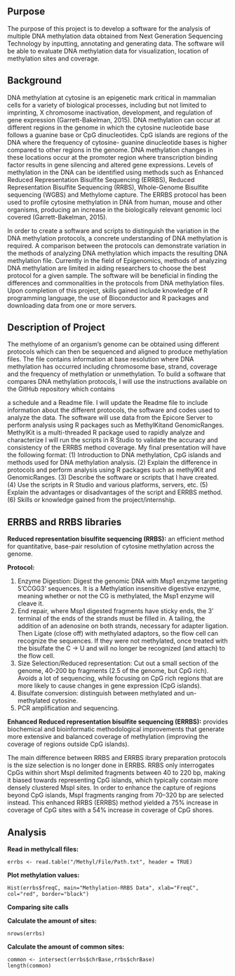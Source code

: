 ## Purpose 
The purpose of this project is to develop a software for the analysis of multiple DNA methylation data obtained from Next Generation Sequencing Technology by inputting, annotating and generating data. The software will be able to evaluate DNA methylation data for visualization, location of methylation sites and coverage.

## Background 
DNA methylation at cytosine is an epigenetic mark critical in mammalian cells for a variety of biological processes, including but not limited to imprinting, X chromosome inactivation, development, and regulation of gene expression (Garrett-Bakelman, 2015). DNA methylation can occur at different regions in the genome in which the cytosine nucleotide base follows a guanine base or CpG dinucleotides. CpG islands are regions of the DNA where the frequency of cytosine- guanine dinucleotide bases is higher compared to other regions in the genome. DNA methylation changes in these locations occur at the promoter region where transcription binding factor results in gene silencing and altered gene expressions. Levels of methylation in the DNA can be identified using methods such as Enhanced Reduced Representation Bisulfite Sequencing (ERRBS), Reduced Representation Bisulfite Sequencing (RRBS), Whole-Genome Bisulfite sequencing (WGBS) and Methylome capture. The ERRBS protocol has been used to profile cytosine methylation in DNA from human, mouse and other organisms, producing an increase in the biologically relevant genomic loci covered (Garrett-Bakelman, 2015).

In order to create a software and scripts to distinguish the variation in the DNA methylation protocols, a concrete understanding of DNA methylation is required. A comparison between the protocols can demonstrate variation in the methods of analyzing DNA methylation which impacts the resulting DNA methylation file. Currently in the field of Epigenomics, methods of analyzing DNA methylation are limited in aiding researchers to choose the best protocol for a given sample. The software will be beneficial in finding the differences and commonalities in the protocols from DNA methylation files. Upon completion of this project, skills gained include knowledge of R programming language, the use of Bioconductor and R packages and downloading data from one or more servers.

## Description of Project
The methylome of an organism’s genome can be obtained using different protocols which can then be sequenced and aligned to produce methylation files. The file contains information at base resolution where DNA methylation has occurred including chromosome base, strand, coverage and the frequency of methylation or unmethylation. To build a software that compares DNA methylation protocols, I will use the instructions available on the GitHub repository which contains 

a schedule and a Readme file. I will update the Readme file to include information about the different protocols, the software and codes used to analyze the data. The software will use data from the Epicore Server to perform analysis using R packages such as MethylKitand GenomicRanges. MethylKit is a multi-threaded R package used to rapidly analyze and characterize
I will run the scripts in R Studio to validate the accuracy and consistency of the ERRBS method coverage.
My final presentation will have the following format: (1) Introduction to DNA methylation, CpG islands and methods used for DNA methylation analysis. (2) Explain the difference in protocols and perform analysis using R packages such as methylKit and GenomicRanges. (3) Describe the software or scripts that I have created. (4) Use the scripts in R Studio and various platforms, servers, etc. (5) Explain the advantages or disadvantages of the script and ERRBS method. (6) Skills or knowledge gained from the project/internship.


## ERRBS and RRBS libraries
__Reduced representation bisulfite sequencing (RRBS):__ an efficient method for quantitative, base-pair resolution of cytosine methylation across the genome.

__Protocol:__
1. Enzyme Digestion: Digest the genomic DNA with Msp1 enzyme targeting 5’CCGG3’ sequences. It is a Methylation insensitive digestive enzyme, meaning whether or not the CG is methylated, the Msp1 enzyme will cleave it. 
1. End repair, where Msp1 digested fragments have sticky ends, the 3’ terminal of the ends of the strands must be filled in. A tailing, the addition of an adenosine on both strands, necessary for adapter ligation. Then Ligate (close off) with methylated adaptors, so the flow cell can recognize the sequences. If they were not methylated, once treated with the bisulfate the C -> U and will no longer be recognized (and attach) to the flow cell.
1. Size Selection/Reduced representation: Cut out a small section of the genome, 40-200 bp fragments (2.5 of the genome, but CpG rich). Avoids a lot of sequencing, while focusing on CpG rich regions that are more likely to cause changes in gene expression (CpG islands).
1. Bisulfate conversion: distinguish between methylated and un-methylated cytosine. 
1. PCR amplification and sequencing. 

__Enhanced Reduced representation bisulfite sequencing (ERRBS):__ provides biochemical and bioinformatic methodological improvements that generate more extensive and balanced coverage of methylation (improving the coverage of regions outside CpG islands).

The main difference between RRBS and ERRBS ibrary preparation protocols is the size selection is no longer done in ERRBS. 
RRBS only interrogates CpGs within short MspI delimited fragments between 40 to 220 bp, making it biased towards representing CpG islands, which typically contain more densely clustered MspI sites. In order to enhance the capture of regions beyond CpG islands, MspI fragments ranging from 70–320 bp are selected instead. This enhanced RRBS (ERRBS) method yielded a 75% increase in coverage of CpG sites with a 54% increase in coverage of CpG shores. 


## Analysis 
__Read in methylcall files:__

``` errbs <- read.table("/Methyl/File/Path.txt", header = TRUE) ```

__Plot methylation values:__

``` Hist(errbs$freqC, main="Methylation-RRBS Data", xlab="FreqC", col="red", border="black") ```

__Comparing site calls__

__Calculate the amount of sites:__

``` nrows(errbs) ``` 

__Calculate the amount of common sites:__ 

``` 
common <- intersect(errbs$chrBase,rrbs$chrBase)
length(common) 
```

